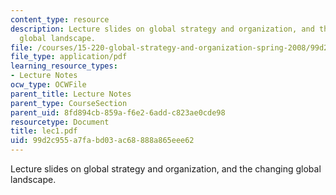 ```yaml
---
content_type: resource
description: Lecture slides on global strategy and organization, and the changing
  global landscape.
file: /courses/15-220-global-strategy-and-organization-spring-2008/99d2c955a7fabd03ac68888a865eee62_lec1.pdf
file_type: application/pdf
learning_resource_types:
- Lecture Notes
ocw_type: OCWFile
parent_title: Lecture Notes
parent_type: CourseSection
parent_uid: 8fd894cb-859a-f6e2-6add-c823ae0cde98
resourcetype: Document
title: lec1.pdf
uid: 99d2c955-a7fa-bd03-ac68-888a865eee62
---
```

Lecture slides on global strategy and organization, and the changing global landscape.

